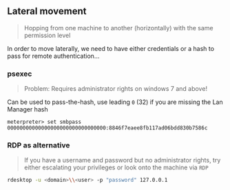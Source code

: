
## Lateral movement

> Hopping from one machine to another (horizontally) with the same permission level

In order to move laterally, we need to have either credentials or a hash to pass for remote authentication...

### psexec

> Problem: Requires administrator rights on windows 7 and above!

Can be used to pass-the-hash, use leading `0` (32) if you are missing the Lan Manager hash

```
meterpreter> set smbpass 00000000000000000000000000000000:8846f7eaee8fb117ad06bdd830b7586c
```

### RDP as alternative

> If you have a username and password but no administrator rights, try either escalating your privileges or look onto the machine via `RDP` 

```bash
rdesktop -u <domain>\\<user> -p "password" 127.0.0.1
```